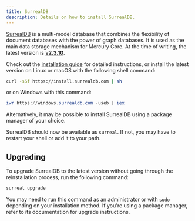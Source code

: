```yaml
---
title: SurrealDB
description: Details on how to install SurrealDB.
---
```


[SurrealDB](https://surrealdb.com) is a multi-model database that combines the flexibility of document databases with the power of graph databases. It is used as the main data storage mechanism for Mercury Core. At the time of writing, the latest version is [**v2.3.10**](https://surrealdb.com/releases#v2-3-10).

Check out the [installation guide](https://surrealdb.com/docs/surrealdb/installation) for detailed instructions, or install the latest version on Linux or macOS with the following shell command:

```bash
curl -sSf https://install.surrealdb.com | sh
```

or on Windows with this command:

```powershell
iwr https://windows.surrealdb.com -useb | iex
```

Alternatively, it may be possible to install SurrealDB using a package manager of your choice.

SurrealDB should now be available as `surreal`. If not, you may have to restart your shell or add it to your path.

## Upgrading

To upgrade SurrealDB to the latest version without going through the reinstallation process, run the following command:

```bash
surreal upgrade
```

You may need to run this command as an administrator or with `sudo` depending on your installation method. If you're using a package manager, refer to its documentation for upgrade instructions.
